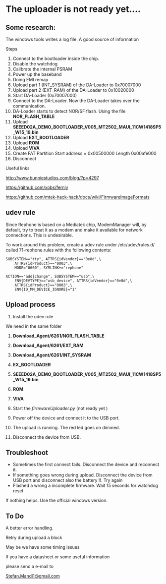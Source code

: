 
# The uploader is not ready yet....


## Some research:

The windows tools writes a log file. A good source of information

Steps

1. Connect to the bootloader inside the chip.
2. Disable the watchdog
3. Calibrate the internal PSRAM
4. Power up the baseband
4. Doing EMI remap
5. Upload part 1  (INT_SYSRAM) of the DA-Loader  to 0x70007000
6. Upload part 2  (EXT_RAM) of the DA-Loader to 0x10020000
7. Start DA-Loader (0x70007000)
8. Connect to the DA-Loader. Now the DA-Loader takes over the communication.
9. DA-Loader starts to detect NOR/SF flash. Using the file **NOR_FLASH_TABLE**
12. Upload **SEEED02A_DEMO_BOOTLOADER_V005_MT2502_MAUI_11CW1418SP5_W15_19.bin**
13. Upload **EXT_BOOTLOADER**
15. Upload **ROM**
16. Upload **VIVA**
20. Create FAT Partition  Start address = 0x00500000 Length 0x00afe000
21. Disconnect

Useful links

<http://www.bunniestudios.com/blog/?p=4297>

<https://github.com/xobs/fernly>

<https://github.com/mtek-hack-hack/docs/wiki/FirmwareImageFormats>

## udev rule

Since Rephone is based on a Mediatek chip, ModemManager will, by default,
try to treat it as a modem and make it available for network connections.
This is undesirable.

To work around this problem, create a udev rule under /etc/udev/rules.d/
called 71-rephone.rules with the following contents:

    SUBSYSTEM=="tty", ATTRS{idVendor}=="0e8d",\
        ATTRS{idProduct}=="0003",\
        MODE="0660", SYMLINK+="rephone"

    ACTION=="add|change", SUBSYSTEM=="usb",\
        ENV{DEVTYPE}=="usb_device", ATTRS{idVendor}=="0e8d",\
        ATTRS{idProduct}=="0003",\
        ENV{ID_MM_DEVICE_IGNORE}="1"

## Upload process

1. Install the udev rule

We need in the same folder

1. **Download_Agent/6261/NOR_FLASH_TABLE**
2. **Download_Agent/6261/EXT_RAM**
3. **Download_Agent/6261/INT_SYSRAM**
4. **EX_BOOTLOADER**
5. **SEEED02A_DEMO_BOOTLOADER_V005_MT2502_MAUI_11CW1418SP5_W15_19.bin**
6. **ROM**
7. **VIVA**



1. Start the *firmwareUploader.py* (not ready yet )
2. Power off the device and connect it to the USB port.
3. The upload is running. The red led goes on dimmed.
4. Disconnect the device from USB.




## Troubleshoot

- Sometimes the first connect fails. Disconnect the device and reconnect it.
- If something goes wrong during upload. 
	Disconnect the device from USB port and disconnect also the battery !!. Try again
- Flashed a wrong a incomplete firmware. Wait 15 seconds for watchdog reset.

If nothing helps. Use the official windows version.

## To Do

A better error handling. 

Retry during upload a block

May be we have some timing issues

If you have a datasheet or some useful information

please send a e-mail to

Stefan.Mandl1@gmail.com

